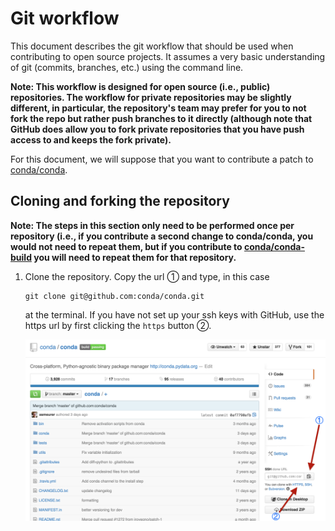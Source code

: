 # Git workflow

This document describes the git workflow that should be used when contributing
to open source projects. It assumes a very basic understanding of git
(commits, branches, etc.) using the command line.

**Note: This workflow is designed for open source (i.e., public)
repositories. The workflow for private repositories may be slightly different,
in particular, the repository's team may prefer for you to not fork the repo
but rather push branches to it directly (although note that GitHub does allow
you to fork private repositories that you have push access to and keeps the
fork private).**

For this document, we will suppose that you want to contribute a patch to
[conda/conda](https://github.com/conda/conda).

## Cloning and forking the repository

**Note: The steps in this section only need to be performed once per
repository (i.e., if you contribute a second change to conda/conda, you would
not need to repeat them, but if you contribute to
[conda/conda-build](https://github.com/conda/conda-build) you will need to
repeat them for that repository.**

1. Clone the repository. Copy the url ① and type, in this case

   ```
   git clone git@github.com:conda/conda.git
   ```

   at the terminal. If you have not set up your ssh keys with GitHub, use the
   https url by first clicking the `https` button ②.

   ![clone.png](clone.png)
